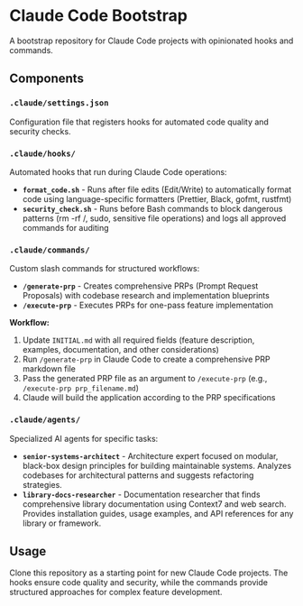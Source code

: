 # Claude Code Bootstrap

A bootstrap repository for Claude Code projects with opinionated hooks and commands.

## Components

### `.claude/settings.json`
Configuration file that registers hooks for automated code quality and security checks.

### `.claude/hooks/`
Automated hooks that run during Claude Code operations:

- **`format_code.sh`** - Runs after file edits (Edit/Write) to automatically format code using language-specific formatters (Prettier, Black, gofmt, rustfmt)
- **`security_check.sh`** - Runs before Bash commands to block dangerous patterns (rm -rf /, sudo, sensitive file operations) and logs all approved commands for auditing

### `.claude/commands/`
Custom slash commands for structured workflows:

- **`/generate-prp`** - Creates comprehensive PRPs (Prompt Request Proposals) with codebase research and implementation blueprints
- **`/execute-prp`** - Executes PRPs for one-pass feature implementation

**Workflow:**
1. Update `INITIAL.md` with all required fields (feature description, examples, documentation, and other considerations)
2. Run `/generate-prp` in Claude Code to create a comprehensive PRP markdown file
3. Pass the generated PRP file as an argument to `/execute-prp` (e.g., `/execute-prp prp_filename.md`)
4. Claude will build the application according to the PRP specifications

### `.claude/agents/`
Specialized AI agents for specific tasks:

- **`senior-systems-architect`** - Architecture expert focused on modular, black-box design principles for building maintainable systems. Analyzes codebases for architectural patterns and suggests refactoring strategies.
- **`library-docs-researcher`** - Documentation researcher that finds comprehensive library documentation using Context7 and web search. Provides installation guides, usage examples, and API references for any library or framework.

## Usage

Clone this repository as a starting point for new Claude Code projects. The hooks ensure code quality and security, while the commands provide structured approaches for complex feature development.

